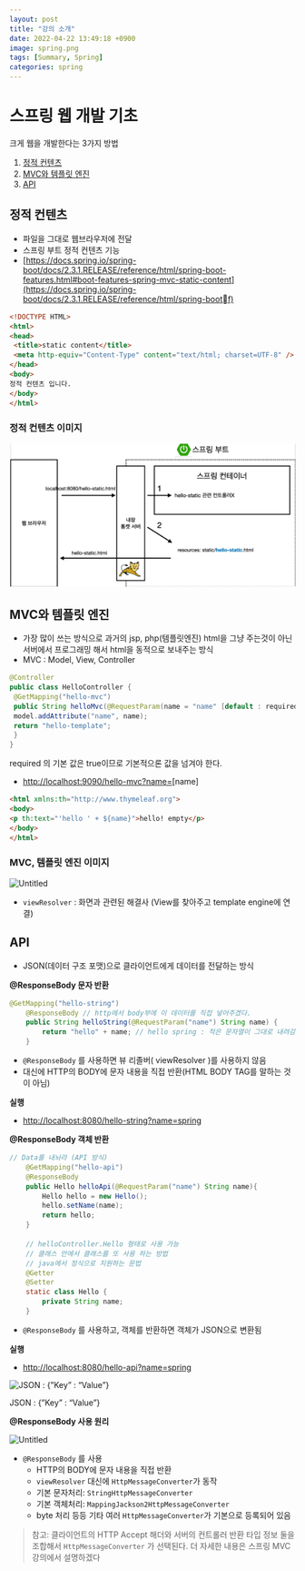 ```yaml
---
layout: post
title: "강의 소개"
date: 2022-04-22 13:49:18 +0900
image: spring.png
tags: [Summary, Spring]
categories: spring
---
```


# 스프링 웹 개발 기초

크게 웹을 개발한다는 3가지 방법

1. [정적 컨텐츠](https://www.notion.so/26454c55454b4d9fa1ba9080f16bed88) 
2. [MVC와 템플릿 엔진](https://www.notion.so/26454c55454b4d9fa1ba9080f16bed88)
3. [API](https://www.notion.so/26454c55454b4d9fa1ba9080f16bed88)

## 정적 컨텐츠

- 파일을 그대로 웹브라우저에 전달
- 스프링 부트 정적 컨텐츠 기능
- [https://docs.spring.io/spring-boot/docs/2.3.1.RELEASE/reference/html/spring-boot-features.html#boot-features-spring-mvc-static-content](https://docs.spring.io/spring-boot/docs/2.3.1.RELEASE/reference/html/spring-bootf)

```html
<!DOCTYPE HTML>
<html>
<head>
 <title>static content</title>
 <meta http-equiv="Content-Type" content="text/html; charset=UTF-8" />
</head>
<body>
정적 컨텐츠 입니다.
</body>
</html>
```

### 정적 컨텐츠 이미지

![Untitled](../images/springbasic.png)

## MVC와 템플릿 엔진

- 가장 많이 쓰는 방식으로 과거의 jsp, php(템플릿엔진)  html을 그냥 주는것이 아닌 서버에서 프로그래밍 해서 html을 동적으로 보내주는 방식
- MVC : Model, View, Controller

```java
@Controller
public class HelloController {
 @GetMapping("hello-mvc")
 public String helloMvc(@RequestParam(name = "name" [default : required = true]) String name, Model model) {
 model.addAttribute("name", name);
 return "hello-template";
 }
}
```

required 의 기본 값은 true이므로 기본적으론 값을 넘겨야 한다.

- [http://localhost:9090/hello-mvc?name=](http://localhost:9090/hello-mvc?name=spring)[name]

```html
<html xmlns:th="http://www.thymeleaf.org">
<body>
<p th:text="'hello ' + ${name}">hello! empty</p>
</body>
</html>
```

### MVC, 템플릿 엔진 이미지

![Untitled](../images/springbasic1.png)

- `viewResolver` : 화면과 관련된 해결사 (View를 찾아주고 template engine에 연결)

## API

- JSON(데이터 구조 포맷)으로 클라이언트에게 데이터를 전달하는 방식

**@ResponseBody 문자 반환**

```java
@GetMapping("hello-string")
    @ResponseBody // http에서 body부에 이 데이터를 직접 넣어주겠다.
    public String helloString(@RequestParam("name") String name) {
        return "hello" + name; // hello spring : 적은 문자열이 그대로 내려감
    }
```

- `@ResponseBody` 를 사용하면 뷰 리졸버( viewResolver )를 사용하지 않음
- 대신에 HTTP의 BODY에 문자 내용을 직접 반환(HTML BODY TAG를 말하는 것이 아님)

**실행**

- [http://localhost:8080/hello-string?name=spring](http://localhost:8080/hello-string?name=spring)

**@ResponseBody 객체 반환**

```java
// Data를 내놔라 (API 방식)
    @GetMapping("hello-api")
    @ResponseBody
    public Hello helloApi(@RequestParam("name") String name){
        Hello hello = new Hello();
        hello.setName(name);
        return hello;
    }

    // helloController.Hello 형태로 사용 가능
    // 클래스 안에서 클래스를 또 사용 하는 방법
    // java에서 정식으로 지원하는 문법
    @Getter
    @Setter
    static class Hello {
        private String name;
    }
```

- `@ResponseBody` 를 사용하고, 객체를 반환하면 객체가 JSON으로 변환됨

**실행**

- [http://localhost:8080/hello-api?name=spring](http://localhost:8080/hello-api?name=spring)

![JSON : {”Key” : “Value”}](%E1%84%89%E1%85%B3%E1%84%91%E1%85%B3%E1%84%85%E1%85%B5%E1%86%BC%20%E1%84%8B%E1%85%B0%E1%86%B8%20%E1%84%80%E1%85%A2%E1%84%87%E1%85%A1%E1%86%AF%20%E1%84%80%E1%85%B5%E1%84%8E%E1%85%A9%20eb68cb071303456a91583e8b8a668eba/Untitled%202.png)

JSON : {”Key” : “Value”}

**@ResponseBody 사용 원리**

![Untitled](%E1%84%89%E1%85%B3%E1%84%91%E1%85%B3%E1%84%85%E1%85%B5%E1%86%BC%20%E1%84%8B%E1%85%B0%E1%86%B8%20%E1%84%80%E1%85%A2%E1%84%87%E1%85%A1%E1%86%AF%20%E1%84%80%E1%85%B5%E1%84%8E%E1%85%A9%20eb68cb071303456a91583e8b8a668eba/Untitled%203.png)

- `@ResponseBody` 를 사용
    - HTTP의 BODY에 문자 내용을 직접 반환
    - `viewResolver` 대신에 `HttpMessageConverter`가 동작
    - 기본 문자처리: `StringHttpMessageConverter`
    - 기본 객체처리: `MappingJackson2HttpMessageConverter`
    - byte 처리 등등 기타 여러 `HttpMessageConverter`가 기본으로 등록되어 있음

> 참고: 클라이언트의 HTTP Accept 해더와 서버의 컨트롤러 반환 타입 정보 둘을 조합해서
`HttpMessageConverter` 가 선택된다. 더 자세한 내용은 스프링 MVC 강의에서 설명하겠다
>
